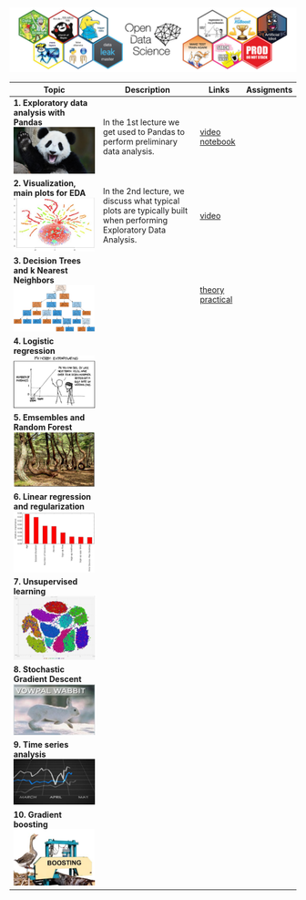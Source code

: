 ![title](posts/img/ods_title.jpg)


Topic   | Description | Links | Assigments
--------|-------------|-------|------------
**1. Exploratory data analysis with Pandas**  <img width="200" src="posts/img/topic1-teaser.jpg" />  | In the 1st lecture we get used to Pandas to perform preliminary data analysis. | [video](https://youtu.be/fwWCw_cE5aI) [notebook](https://mlcourse.ai/notebooks/blob/master/jupyter_english/topic01_pandas_data_analysis/topic1_pandas_data_analysis.ipynb?flush_cache=true)
**2. Visualization, main plots for EDA**      <img width="200" src="posts/img/topic2-teaser.jpg" />  | In the 2nd lecture, we discuss what typical plots are typically built when performing Exploratory Data Analysis. | [video](https://youtu.be/WNoQTNOME5g)
**3. Decision Trees and k Nearest Neighbors** <img width="200" src="posts/img/topic3-teaser.png" />  | | [theory](https://youtu.be/H4XlBTPv5rQ) [practical](https://youtu.be/7o0SWgY89i8)
**4. Logistic regression**                    <img width="200" src="posts/img/topic4-teaser.png" />  |
**5. Emsembles and Random Forest**            <img width="200" src="posts/img/topic5-teaser.png" />  |
**6. Linear regression and regularization**   <img width="200" src="posts/img/topic6-teaser.png" />  |
**7. Unsupervised learning**                  <img width="200" src="posts/img/topic7-teaser.jpg" />  |
**8. Stochastic Gradient Descent**            <img width="200" src="posts/img/topic8-teaser.png" />  |
**9. Time series analysis**                   <img width="200" src="posts/img/topic9-teaser.jpg" />  |
**10. Gradient boosting**                     <img width="200" src="posts/img/topic10-teaser.jpg" /> |
